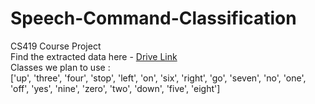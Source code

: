 # Speech-Command-Classification
CS419 Course Project <br>
Find the extracted data here - <a href="https://drive.google.com/open?id=1IJGYTO7d_7Lr6dPv9v_X0DY41oM_0pg_"> Drive Link </a> <br>
Classes we plan to use : <br>
['up', 'three', 'four', 'stop', 'left', 'on',  'six', 'right', 'go', 'seven', 'no', 'one', 'off', 'yes', 'nine', 'zero', 'two',  'down', 'five', 'eight']

